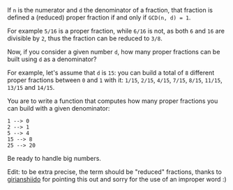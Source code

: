 If `n` is the numerator and `d` the denominator of a fraction, that fraction is defined a (reduced) proper fraction if and only if `GCD(n, d) = 1`.

For example `5/16` is a proper fraction, while `6/16` is not, as both `6` and `16` are divisible by `2`, thus the fraction can be reduced to `3/8`.

Now, if you consider a given number `d`, how many proper fractions can be built using `d` as a denominator?

For example, let's assume that `d` is `15`: you can build a total of `8` different proper fractions between `0` and `1` with it: `1/15`, `2/15`, `4/15`, `7/15`, `8/15`, `11/15`, `13/15` and `14/15`.

You are to write a function that computes how many proper fractions you can build with a given denominator:

```
1 --> 0
2 --> 1
5 --> 4
15 --> 8
25 --> 20
```

Be ready to handle big numbers.

Edit: to be extra precise, the term should be "reduced" fractions, thanks to [girianshiido](http://www.codewars.com/users/girianshiido) for pointing this out and sorry for the use of an improper word :)